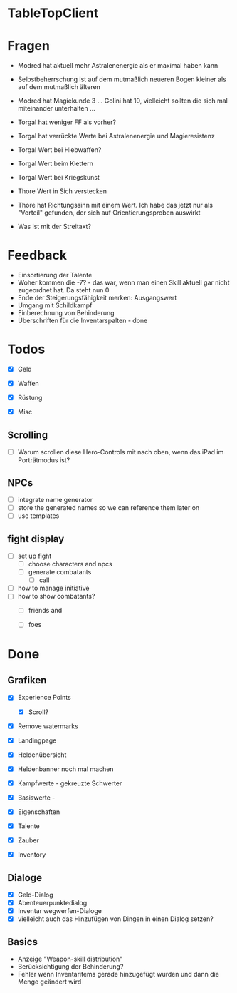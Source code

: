 # TableTopClient 

# Fragen

- Modred hat aktuell mehr Astralenenergie als er maximal haben kann
- Selbstbeherrschung ist auf dem mutmaßlich neueren Bogen kleiner als auf dem mutmaßlich älteren
- Modred hat Magiekunde 3 ... Golini hat 10, vielleicht sollten die sich mal miteinander unterhalten ...

- Torgal hat weniger FF als vorher?
- Torgal hat verrückte Werte bei Astralenenergie und Magieresistenz
- Torgal Wert bei Hiebwaffen?
- Torgal Wert beim Klettern
- Torgal Wert bei Kriegskunst

- Thore Wert in Sich verstecken
- Thore hat Richtungssinn mit einem Wert. Ich habe das jetzt nur als "Vorteil" gefunden, der sich auf Orientierungsproben auswirkt
- Was ist mit der Streitaxt?

# Feedback

- Einsortierung der Talente
- Woher kommen die -7? - das war, wenn man einen Skill aktuell gar nicht zugeordnet hat. Da steht nun 0
- Ende der Steigerungsfähigkeit merken: Ausgangswert
- Umgang mit Schildkampf
- Einberechnung von Behinderung
- Überschriften für die Inventarspalten - done

# Todos







  - [x] Geld
  - [x] Waffen
  - [x] Rüstung
  - [x] Misc
  

## Scrolling

- [ ] Warum scrollen diese Hero-Controls mit nach oben, wenn das iPad im Porträtmodus ist?


## NPCs

- [ ] integrate name generator
- [ ] store the generated names so we can reference them later on
- [ ] use templates

## fight display
  
- [ ] set up fight
  - [ ] choose characters and npcs
  - [ ] generate combatants
    - [ ] call
- [ ] how to manage initiative
- [ ] how to show combatants?
  - [ ] friends and
  - [ ] foes



# Done 

## Grafiken

- [x] Experience Points
  - [x] Scroll?

- [x] Remove watermarks

- [x] Landingpage
- [x] Heldenübersicht

- [x] Heldenbanner noch mal machen
- [x] Kampfwerte - gekreuzte Schwerter
- [x] Basiswerte - 
- [x] Eigenschaften
- [x] Talente
- [x] Zauber
- [x] Inventory

## Dialoge

- [x] Geld-Dialog
- [x] Abenteuerpunktedialog
- [x] Inventar wegwerfen-Dialoge
- [x] vielleicht auch das Hinzufügen von Dingen in einen Dialog setzen?

## Basics

- Anzeige "Weapon-skill distribution"
- Berücksichtigung der Behinderung?
- Fehler wenn Inventaritems gerade hinzugefügt wurden und dann die Menge geändert wird